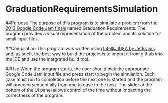 # GraduationRequirementsSimulation

##Purpose
The purpose of this program is to simulate a problem from the [2013 Google Code Jam finals](https://code.google.com/codejam/contest/2437491/dashboard)
named Graduation Requirements. The program provides a visual representation of the problem and its solution for small input files.

##Compilation
This program was written using [IntelliJ IDEA by JetBrains](https://www.jetbrains.com/idea/download/#section=windows) and, as such, the best way to build the project is to import it from 
github into the IDE and use the integrated build tool. 

##Use
When the program starts, the user should pick the appropriate Google Code Jam input file and press start to begin the simulation. 
Each case must run to completion before the next one is started and the program will proceed sequentially from one to case to the next.
The slider at the bottom of the UI panel allows control of the time without impacting the correctness of the program.
